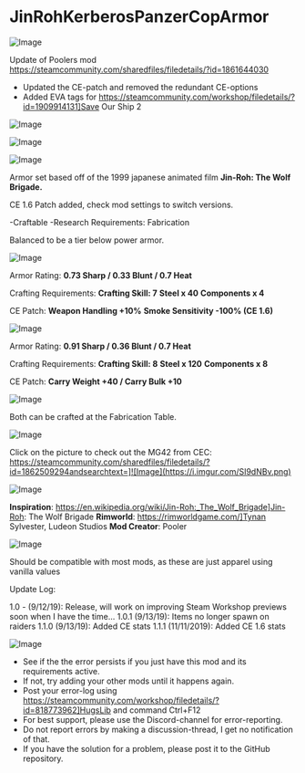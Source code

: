 # JinRohKerberosPanzerCopArmor

![Image](https://i.imgur.com/buuPQel.png)

Update of Poolers mod
https://steamcommunity.com/sharedfiles/filedetails/?id=1861644030

- Updated the CE-patch and removed the redundant CE-options
- Added EVA tags for https://steamcommunity.com/workshop/filedetails/?id=1909914131]Save Our Ship 2

![Image](https://i.imgur.com/pufA0kM.png)

	
![Image](https://i.imgur.com/Z4GOv8H.png)



![Image](https://i.imgur.com/TC0fBfe.png)


Armor set based off of the 1999 japanese animated film **Jin-Roh: The Wolf Brigade.**

CE 1.6 Patch added, check mod settings to switch versions.

-Craftable
-Research Requirements: Fabrication

Balanced to be a tier below power armor.

![Image](https://i.imgur.com/ji5cL9I.png)


Armor Rating: **0.73 Sharp / 0.33 Blunt / 0.7 Heat**

Crafting Requirements:
**Crafting Skill: 7**
**Steel x 40**
**Components x 4**

CE Patch: 
**Weapon Handling +10%**
**Smoke Sensitivity -100% (CE 1.6)**

![Image](https://i.imgur.com/JaC6PjI.png)


Armor Rating: **0.91 Sharp / 0.36 Blunt / 0.7 Heat**

Crafting Requirements:
**Crafting Skill: 8**
**Steel x 120**
**Components x 8**

CE Patch: **Carry Weight +40 / Carry Bulk +10**

![Image](https://i.imgur.com/1ytMA2I.png)


Both can be crafted at the Fabrication Table.

![Image](https://i.imgur.com/jJmjUJ9.png)


Click on the picture to check out the MG42 from CEC:
https://steamcommunity.com/sharedfiles/filedetails/?id=1862509294andsearchtext=]![Image](https://i.imgur.com/SI9dNBv.png)


![Image](https://i.imgur.com/83vdKuU.png)


**Inspiration**: https://en.wikipedia.org/wiki/Jin-Roh:_The_Wolf_Brigade]Jin-Roh: The Wolf Brigade
**Rimworld**: https://rimworldgame.com/]Tynan Sylvester, Ludeon Studios
**Mod Creator**: Pooler

![Image](https://i.imgur.com/vKP0foj.png)

Should be compatible with most mods, as these are just apparel using vanilla values

Update Log:

1.0 - (9/12/19): Release, will work on improving Steam Workshop previews soon when I have the time...
1.0.1 (9/13/19): Items no longer spawn on raiders
1.1.0 (9/13/19): Added CE stats
1.1.1 (11/11/2019): Added CE 1.6 stats


![Image](https://i.imgur.com/PwoNOj4.png)



-  See if the the error persists if you just have this mod and its requirements active.
-  If not, try adding your other mods until it happens again.
-  Post your error-log using https://steamcommunity.com/workshop/filedetails/?id=818773962]HugsLib and command Ctrl+F12
-  For best support, please use the Discord-channel for error-reporting.
-  Do not report errors by making a discussion-thread, I get no notification of that.
-  If you have the solution for a problem, please post it to the GitHub repository.




